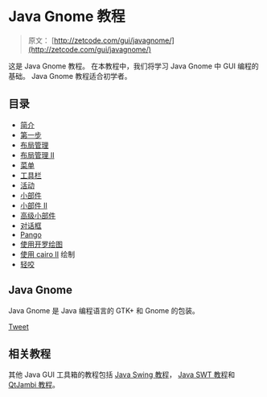 # Java Gnome 教程

> 原文： [http://zetcode.com/gui/javagnome/](http://zetcode.com/gui/javagnome/)

这是 Java Gnome 教程。 在本教程中，我们将学习 Java Gnome 中 GUI 编程的基础。 Java Gnome 教程适合初学者。

## 目录



*   [简介](introduction/)
*   [第一步](firststeps/)
*   [布局管理](layout/)
*   [布局管理 II](layoutII/)
*   [菜单](menus/)
*   [工具栏](toolbars/)
*   [活动](events/)
*   [小部件](widgets/)
*   [小部件 II](widgetsII/)
*   [高级小部件](advancedwidgets/)
*   [对话框](dialogs/)
*   [Pango](pango/)
*   [使用开罗绘图](drawing/)
*   [使用 cairo II](drawingII/) 绘制
*   [轻咬](nibbles/)



## Java Gnome

Java Gnome 是 Java 编程语言的 GTK+ 和 Gnome 的包装。

[Tweet](https://twitter.com/share) 

## 相关教程

其他 Java GUI 工具箱的教程包括 [Java Swing 教程](/tutorials/javaswingtutorial/)， [Java SWT 教程](/gui/javaswt/)和 [QtJambi 教程](/gui/qtjambi/)。